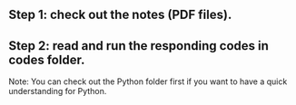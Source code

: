 ## Step 1: check out the notes (PDF files).
## Step 2: read and run the responding codes in codes folder.


Note: You can check out the Python folder first if you want to have a quick understanding for Python.
